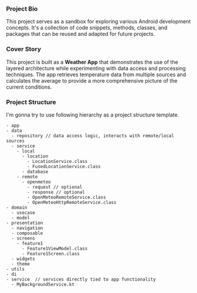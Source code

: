 ### Project Bio
This project serves as a sandbox for exploring various Android development concepts. It's a collection of code snippets, methods, classes, and packages that can be reused and adapted for future projects.

### Cover Story
This project is built as a **Weather App** that demonstrates the use of the layered architecture while experimenting with data access and processing techniques. The app retrieves temperature data from multiple sources and calculates the average to provide a more comprehensive picture of the current conditions.

### Project Structure
I'm gonna try to use following hierarchy as a project structure template.
```
- app
- data
  - repository // data access logic, interacts with remote/local sources
  - service
    - local
      - location
        - LocationService.class
        - FusedLocationService.class
      - database
    - remote
      - openmeteo
        - request // optional
        - response // optional
        - OpenMeteoRemoteService.class
        - OpenMeteoHttpRemoteService.class
- domain
  - usecase
  - model
- presentation
  - navigation
  - composable
  - screens
    - feature1
      - Feature1ViewModel.class
      - Feature1Screen.class
  - widgets
  - theme
- utils
- di
- service  // services directly tied to app functionality
  - MyBackgroundService.kt
```
